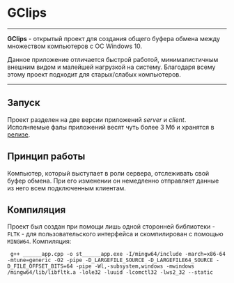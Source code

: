 # GClips
________________
**GClips** - открытый проект для создания общего буфера обмена между множеством компьютеров с ОС Windows 10.

Данное приложение отличается быстрой работой, минималистичным внешним видом и малейшей нагрузкой на систему. Благодаря всему этому проект подходит для старых/слабых компьютеров.
________________
## Запуск
Проект разделен на две версии приложений *server* и *client*. Исполняемые фалы приложений весят чуть более 3 Мб и хранятся в [релизе](https://github.com/Kardfox01/GClips/releases/tag/v1.0.0).
## Принцип работы
Компьютер, который выступает в роли сервера, отслеживать свой буфер обмена. При его изменении он немедленно отправляет данные из него всем подключенным клиентам.
## Компиляция
Проект был создан при помощи лишь одной сторонней библиотеки - `FLTK` - для пользовательского интерфейса и скомпилирован с помощью `MINGW64`.
Компиляция:
```
 g++ ______app.cpp -o st______app.exe -I/mingw64/include -march=x86-64 -mtune=generic -O2 -pipe -D_LARGEFILE_SOURCE -D_LARGEFILE64_SOURCE -D_FILE_OFFSET_BITS=64 -pipe -Wl,-subsystem,windows -mwindows /mingw64/lib/libfltk.a -lole32 -luuid -lcomctl32 -lws2_32 --static
```